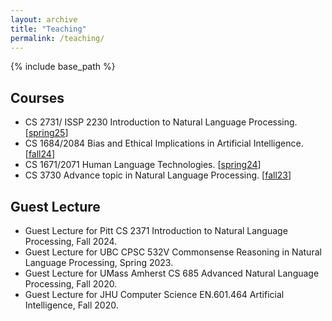 ```yaml
---
layout: archive
title: "Teaching"
permalink: /teaching/
---
```


{% include base_path %}

## Courses
 - CS 2731/ ISSP 2230 Introduction to Natural Language Processing. [[spring25](https://imminent-honey-ff0.notion.site/CS-2731-ISSP-2230-Spring-2025-28d63260b5bd4656af5331b8c66b0c99?pvs=4)]
 - CS 1684/2084 Bias and Ethical Implications in Artificial Intelligence. [[fall24](https://imminent-honey-ff0.notion.site/CS-1684-2084-Fall-2024-27166af9a07d421891c38afb0634f7b4?pvs=4)]
 - CS 1671/2071 Human Language Technologies. [[spring24](https://imminent-honey-ff0.notion.site/CS-1671-2071-Spring-2024-28d63260b5bd4656af5331b8c66b0c99?pvs=74)]
 - CS 3730 Advance topic in Natural Language Processing. [[fall23](https://imminent-honey-ff0.notion.site/CS-3730-Fall-2023-aa264409413a4bb386d670d5cd6e8f78)]

## Guest Lecture
 - Guest Lecture for Pitt CS 2371 Introduction to Natural Language Processing, Fall 2024.
 - Guest Lecture for UBC CPSC 532V Commonsense Reasoning in Natural Language Processing, Spring 2023.  
 - Guest Lecture for UMass Amherst CS 685 Advanced Natural Language Processing, Fall 2020.
 - Guest Lecture for JHU Computer Science EN.601.464 Artificial Intelligence, Fall 2020.

